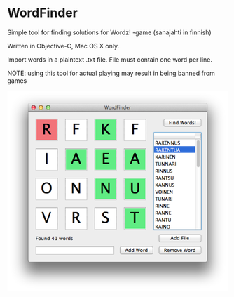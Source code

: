 WordFinder
==========

Simple tool for finding solutions for Wordz! -game (sanajahti in finnish)

Written in Objective-C, Mac OS X only.

Import words in a plaintext .txt file. File must contain one word per line.

NOTE: using this tool for actual playing may result in being banned from games

![ScreenShot](WordFinder.png)
